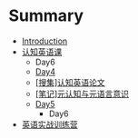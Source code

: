 # Summary

* [Introduction](README.md)
* [认知英语课](cognitive-english/README.md)
   * Day6
   * [Day4](cognitive-english/day4.md)
   * [[搜集]认知英语论文](cognitive-english/thesis.md)
   * [[笔记]元认知与元语言意识](cognitive-english/metacognitive-note.md)
   * [Day5](cognitive-english/day5.md)
       * Day6
* [英语实战训练营](english-tour/README.md)

